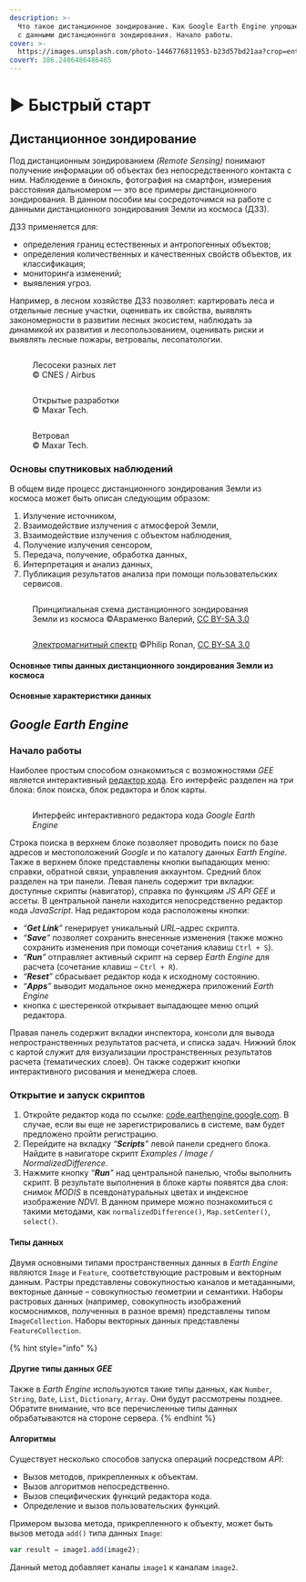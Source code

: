 ```yaml
---
description: >-
  Что такое дистанционное зондирование. Как Google Earth Engine упрощает работу
  с данными дистанционного зондирования. Начало работы.
cover: >-
  https://images.unsplash.com/photo-1446776811953-b23d57bd21aa?crop=entropy&cs=tinysrgb&fm=jpg&ixid=MnwxOTcwMjR8MHwxfHNlYXJjaHw5fHxzcGFjZXxlbnwwfHx8fDE2Njc2MjQyMDk&ixlib=rb-4.0.3&q=80
coverY: 386.2486486486485
---
```


# ▶ Быстрый старт

## Дистанционное зондирование

Под дистанционным зондированием _(Remote Sensing)_ понимают получение информации об объектах без непосредственного контакта с ним. Наблюдение в бинокль, фотография на смартфон, измерения расстояния дальномером — это все примеры дистанционного зондирования. В данном пособии мы сосредоточимся на работе с данными дистанционного зондирования Земли из космоса (ДЗЗ).

ДЗЗ применяется для:

* определения границ естественных и антропогенных объектов;
* определения количественных и качественных свойств объектов, их классификация;
* мониторинга изменений;
* выявления угроз.

Например, в лесном хозяйстве ДЗЗ позволяет: картировать леса и отдельные лесные участки, оценивать их свойства, выявлять закономерности в развитии лесных экосистем, наблюдать за динамикой их развития и лесопользованием, оценивать риски и выявлять лесные пожары, ветровалы, лесопатологии.

<div>

<figure><img src=".gitbook/assets/loggingExample.jpg" alt=""><figcaption><p>Лесосеки разных лет<br>© CNES / Airbus</p></figcaption></figure>

 

<figure><img src=".gitbook/assets/miningExample.jpg" alt=""><figcaption><p>Открытые разработки<br>© Maxar Tech.</p></figcaption></figure>

 

<figure><img src=".gitbook/assets/windfallExample.jpg" alt=""><figcaption><p>Ветровал<br>© Maxar Tech.</p></figcaption></figure>

</div>

### Основы спутниковых наблюдений

В общем виде процесс дистанционного зондирования Земли из космоса может быть описан следующим образом:

1. Излучение источником,
2. Взаимодействие излучения с атмосферой Земли,
3. Взаимодействие излучения с объектом наблюдения,
4. Получение излучения сенсором,
5. Передача, получение, обработка данных,
6. Интерпретация и анализ данных,
7. Публикация результатов анализа при помощи пользовательских сервисов.

<figure><img src=".gitbook/assets/geebook ДЗЗ схема.png" alt=""><figcaption><p>Принципиальная схема дистанционного зондирования Земли из космоса ©Авраменко Валерий, <a href="https://creativecommons.org/licenses/by-sa/3.0/deed.ru">CC BY-SA 3.0</a></p></figcaption></figure>

<figure><img src=".gitbook/assets/image.png" alt=""><figcaption><p><a href="https://ru.wikipedia.org/wiki/%D0%A4%D0%B0%D0%B9%D0%BB:EM_spectrum.svg">Электромагнитный спектр</a> ©Philip Ronan, <a href="https://creativecommons.org/licenses/by-sa/3.0/deed.ru">CC BY-SA 3.0</a></p></figcaption></figure>

#### Основные типы данных дистанционного зондирования Земли из космоса

#### Основные характеристики данных

## _Google Earth Engine_

### Начало работы

Наиболее простым способом ознакомиться с возможностями _GEE_ является интерактивный [редактор кода](https://code.earthengine.google.com/). Его интерфейс разделен на три блока: блок поиска, блок редактора и блок карты.

<figure><img src=".gitbook/assets/GEEInterface.jpg" alt=""><figcaption><p>Интерфейс интерактивного редактора кода <em>Google Earth Engine</em></p></figcaption></figure>

Строка поиска в верхнем блоке позволяет проводить поиск по базе адресов и местоположений _Google_ и по каталогу данных _Earth Engine_. Также в верхнем блоке представлены кнопки выпадающих меню: справки, обратной связи, управления аккаунтом. Средний блок разделен на три панели. Левая панель содержит три вкладки: доступные скрипты (навигатор), справка по функциям _JS API GEE_ и ассеты. В центральной панели находится непосредственно редактор кода _JavaScript_. Над редактором кода расположены кнопки:

* _“**Get Link**”_ генерирует уникальный _URL_–адрес скрипта.
* _“**Save**”_ позволяет сохранить внесенные изменения (также можно сохранить изменения при помощи сочетания клавиш `Ctrl + S`).
* _“**Run**”_ отправляет активный скрипт на сервер _Earth Engine_ для расчета (сочетание клавиш – `Ctrl + R`).
* _“**Reset**”_ сбрасывает редактор кода к исходному состоянию.
* _“**Apps**”_ выводит модальное окно менеджера приложений _Earth Engine_
* кнопка с шестеренкой открывает выпадающее меню опций редактора.

Правая панель содержит вкладки инспектора, консоли для вывода непространственных результатов расчета, и списка задач. Нижний блок с картой служит для визуализации пространственных результатов расчета (тематических слоев). Он также содержит кнопки интерактивного рисования и менеджера слоев.

### Открытие и запуск скриптов

1. Откройте редактор кода по ссылке: [code.earthengine.google.com](https://code.earthengine.google.com/). В случае, если вы еще не зарегистрировались в системе, вам будет предложено пройти регистрацию.
2. Перейдите на вкладку _“**Scripts**”_ левой панели среднего блока. Найдите в навигаторе скрипт _Examples / Image / NormalizedDifference_.
3. Нажмите кнопку _“**Run**”_ над центральной панелью, чтобы выполнить скрипт. В результате выполнения в блоке карты появятся два слоя: снимок _MODIS_ в псевдонатуральных цветах и индексное изображение _NDVI_. В данном примере можно познакомиться с такими методами, как `normalizedDifference()`, `Map.setCenter()`, `select()`.

#### Типы данных

Двумя основными типами пространственных данных в _Earth Engine_ являются `Image` и `Feature`, соответствующие растровым и векторным данным. Растры представлены совокупностью каналов и метаданными, векторные данные – совокупностью геометрии и семантики. Наборы растровых данных (например, совокупность изображений космоснимков, полученных в разное время) представлены типом `ImageCollection`. Наборы векторных данных представлены `FeatureCollection`.

{% hint style="info" %}
#### Другие типы данных _GEE_

Также в _Earth Engine_ используются такие типы данных, как `Number`, `String`, `Date`, `List`, `Dictionary`, `Array`. Они будут рассмотрены позднее. Обратите внимание, что все перечисленные типы данных обрабатываются на стороне сервера.
{% endhint %}

#### Алгоритмы

Существует несколько способов запуска операций посредством _API_:

* Вызов методов, прикрепленных к объектам.
* Вызов алгоритмов непосредственно.
* Вызов специфических функций редактора кода.
* Определение и вызов пользовательских функций.

Примером вызова метода, прикрепленного к объекту, может быть вызов метода `add()` типа данных `Image`:

```javascript
var result = image1.add(image2);
```

Данный метод добавляет каналы `image1` к каналам `image2`.
